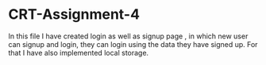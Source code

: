 # CRT-Assignment-4

In this file I have created login as well as signup page , in which new user can signup and login, they can login using the data they have signed up. For that I have also implemented local storage.
